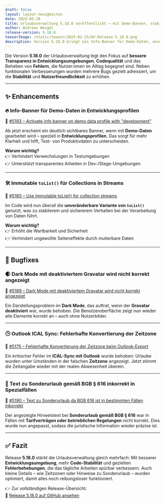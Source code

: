 ```yaml
---
draft: false
layout: layout-neuigkeiten
date: 2025-05-28
title: Urlaubsverwaltung 5.18.0 veröffentlicht – mit Demo-Banner, stabilerem Dark Mode und Zeitzonen-Fix
author: Andreas Weigel
release-version: 5.18.0
teaserImage: /static/teaser/2025-02-25/UV-Release-5.18.0.png
description: Version 5.18.0 bringt ein Info-Banner für Demo-Daten, unveränderliche Listen im Code und behebt Fehler im Dark Mode, bei Outlook-Sync und beim Text zu Sonderurlaub.
---
```


Die Version **5.18.0** der Urlaubsverwaltung legt den Fokus auf **bessere Transparenz in Entwicklungsumgebungen**, **Codequalität** und das Beheben von **Fehlern**, die Nutzer:innen im Alltag begegnet sind. Neben funktionalen Verbesserungen wurden mehrere Bugs gezielt adressiert, um die **Stabilität** und **Nutzerfreundlichkeit** zu erhöhen.

<!-- more -->

---

## ✨ Enhancements

### 🔥 Info-Banner für Demo-Daten in Entwicklungsprofilen

🔗 [#5193 – Activate info banner on demo data profile with "development"](https://github.com/urlaubsverwaltung/urlaubsverwaltung/pull/5193)

Ab jetzt erscheint ein deutlich sichtbares Banner, wenn mit **Demo-Daten** gearbeitet wird – speziell in **Entwicklungsprofilen**. Das sorgt für mehr Klarheit und hilft, Test- von Produktivdaten zu unterscheiden.

**Warum wichtig?**  
👉 Verhindert Verwechslungen in Testumgebungen  
👉 Unterstützt transparentes Arbeiten in Dev-/Stage-Umgebungen

---

### 🛠️ Immutable `toList()` für Collections in Streams

🔗 [#5180 – Use immutable toList() for collection streams](https://github.com/urlaubsverwaltung/urlaubsverwaltung/pull/5180)

Im Code wird nun überall die **unveränderbare Variante von `toList()`** genutzt, was zu stabilerem und sichererem Verhalten bei der Verarbeitung von Daten führt.

**Warum wichtig?**  
👉 Erhöht die Wartbarkeit und Sicherheit  
👉 Verhindert ungewollte Seiteneffekte durch mutierbare Daten

---

## 🐞 Bugfixes

### 🌒 Dark Mode mit deaktiviertem Gravatar wird nicht korrekt angezeigt

🔗 [#5189 – Dark Mode mit deaktiviertem Gravatar wird nicht korrekt angezeigt](https://github.com/urlaubsverwaltung/urlaubsverwaltung/pull/5189)

Ein Darstellungsproblem im **Dark Mode**, das auftrat, wenn der **Gravatar deaktiviert** war, wurde behoben. Die Benutzeroberfläche zeigt nun wieder alle Elemente korrekt an – auch ohne Nutzerbilder.

---

### 🕒 Outlook ICAL Sync: Fehlerhafte Konvertierung der Zeitzone

🔗 [#5175 – Fehlerhafte Konvertierung der Zeitzone beim Outlook-Export](https://github.com/urlaubsverwaltung/urlaubsverwaltung/pull/5175)

Ein kritischer Fehler im **ICAL-Sync mit Outlook** wurde behoben: Urlaube wurden unter Umständen in der falschen **Zeitzone** angezeigt. Jetzt stimmt die Zeitangabe wieder mit der realen Abwesenheit überein.

---

### 📄 Text zu Sonderurlaub gemäß BGB § 616 inkorrekt in Spezialfällen

🔗 [#5190 – Text zu Sonderurlaub da BGB 616 ist in bestimmten Fällen inkorrekt](https://github.com/urlaubsverwaltung/urlaubsverwaltung/pull/5190)

Der angezeigte Hinweistext bei **Sonderurlaub gemäß BGB § 616** war in Fällen mit **Tarifverträgen oder betrieblichen Regelungen** nicht korrekt. Dies wurde nun angepasst, sodass die juristische Information wieder präzise ist.

---

## ✅ Fazit

Release **5.18.0** stärkt die Urlaubsverwaltung gleich mehrfach: Mit besserer **Entwicklungsumgebung**, mehr **Code-Stabilität** und gezielten **Fehlerbehebungen**, die das tägliche Arbeiten spürbar verbessern. Auch kleine Details – wie Zeitzonen oder Hinweise zu Sonderurlaub – wurden optimiert, damit alles noch reibungsloser funktioniert.

👉 Zur vollständigen Release-Übersicht:  
🔗 [Release 5.18.0 auf GitHub ansehen](https://github.com/urlaubsverwaltung/urlaubsverwaltung/releases/tag/urlaubsverwaltung-5.18.0)
